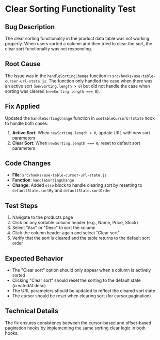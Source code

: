 # Clear Sorting Functionality Test

## Bug Description
The clear sorting functionality in the product data table was not working properly. When users sorted a column and then tried to clear the sort, the clear sort functionality was not responding.

## Root Cause
The issue was in the `handleSortingChange` function in `src/hooks/use-table-cursor-url-state.js`. The function only handled the case when there was an active sort (`newSorting.length > 0`) but did not handle the case when sorting was cleared (`newSorting.length === 0`).

## Fix Applied
Updated the `handleSortingChange` function in `useTableCursorUrlState` hook to handle both cases:

1. **Active Sort**: When `newSorting.length > 0`, update URL with new sort parameters
2. **Clear Sort**: When `newSorting.length === 0`, reset to default sort parameters

## Code Changes
- **File**: `src/hooks/use-table-cursor-url-state.js`
- **Function**: `handleSortingChange`
- **Change**: Added `else` block to handle clearing sort by resetting to `defaultState.sortBy` and `defaultState.sortOrder`

## Test Steps
1. Navigate to the products page
2. Click on any sortable column header (e.g., Name, Price, Stock)
3. Select "Asc" or "Desc" to sort the column
4. Click the column header again and select "Clear sort"
5. Verify that the sort is cleared and the table returns to the default sort order

## Expected Behavior
- The "Clear sort" option should only appear when a column is actively sorted
- Clicking "Clear sort" should reset the sorting to the default state (createdAt desc)
- The URL parameters should be updated to reflect the cleared sort state
- The cursor should be reset when clearing sort (for cursor pagination)

## Technical Details
The fix ensures consistency between the cursor-based and offset-based pagination hooks by implementing the same sorting clear logic in both hooks.
